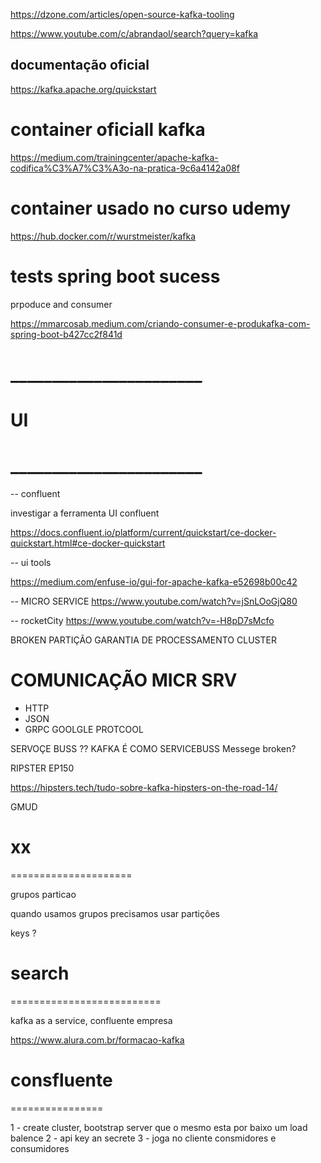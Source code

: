 




https://dzone.com/articles/open-source-kafka-tooling


https://www.youtube.com/c/abrandaol/search?query=kafka





















## documentação oficial 

https://kafka.apache.org/quickstart



# container oficiall kafka

https://medium.com/trainingcenter/apache-kafka-codifica%C3%A7%C3%A3o-na-pratica-9c6a4142a08f














# container usado no curso udemy 

https://hub.docker.com/r/wurstmeister/kafka




# tests spring boot sucess
prpoduce and consumer

https://mmarcosab.medium.com/criando-consumer-e-produkafka-com-spring-boot-b427cc2f841d












# _______________________
# UI
# _______________________

-- confluent

investigar a ferramenta UI confluent

https://docs.confluent.io/platform/current/quickstart/ce-docker-quickstart.html#ce-docker-quickstart

-- ui tools

https://medium.com/enfuse-io/gui-for-apache-kafka-e52698b00c42




















-- MICRO SERVICE
https://www.youtube.com/watch?v=jSnLOoGjQ80


-- rocketCity
https://www.youtube.com/watch?v=-H8pD7sMcfo









BROKEN
PARTIÇÃO
GARANTIA DE PROCESSAMENTO
CLUSTER




COMUNICAÇÃO MICR SRV
====================
- HTTP
- JSON
- GRPC   GOOLGLE PROTCOOL








SERVOÇE BUSS  ??
KAFKA É COMO SERVICEBUSS
Messege broken?



RIPSTER EP150

https://hipsters.tech/tudo-sobre-kafka-hipsters-on-the-road-14/






GMUD


# xx
=====================

grupos
particao


quando usamos grupos precisamos usar partições




keys  ? 








# search
==========================

kafka as a service, confluente empresa









https://www.alura.com.br/formacao-kafka










# consfluente
================


1 - create cluster, bootstrap server que o mesmo esta por baixo um load balence
2 - api key an secrete
3 - joga no cliente consmidores e consumidores